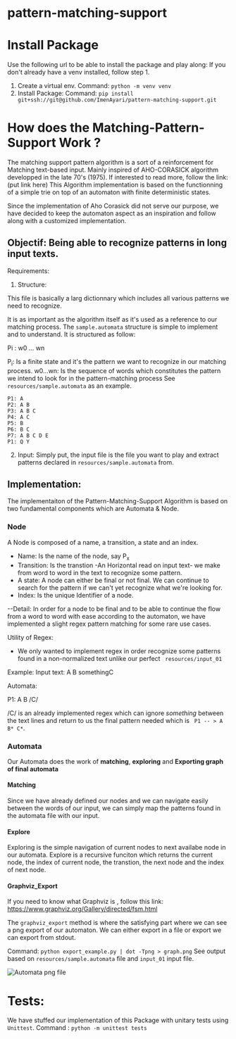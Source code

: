 # pattern-matching-support

# Install Package 
Use the following url to be able to install the package and play along:
If you don't already have a venv installed, follow step 1.
1. Create a virtual env. 
Command: ``` python -m venv venv ```
2. Install Package:
Command: ``` pip install git+ssh://git@github.com/ImenAyari/pattern-matching-support.git ```

# How does the Matching-Pattern-Support Work ? 
The matching support pattern algorithm is a sort of a reinforcement for Matching text-based input. Mainly inspired of AHO-CORASICK algorithm developped in the late 70's (1975).
If interested to read more, follow the link: (put link here)
This Algorithm implementation is based on the functionning of a simple trie on top of an automaton with finite deterministic states.

Since the implementation of Aho Corasick did not serve our purpose, we have decided to keep the automaton aspect as an inspiration and follow along with a customized implementation.


## Objectif: Being able to recognize patterns in long input texts. 
Requirements:
1. Structure:

This file is basically a larg dictionnary which includes all various patterns we need to recognize.

It is as important as the algorithm itself as it's used as a reference to our matching process.
The ```sample.automata``` structure is simple to implement and to understand.
It is structured as follow:
   
Pi : w0 ... wn
  
P<sub>i</sub>: Is a finite state and it's the pattern we want to recognize in our matching process. 
w0...wn: Is the sequence of words which constitutes the pattern we intend to look for in the pattern-matching process
See ```resources/sample.automata``` as an example.

    P1: A
    P2: A B
    P3: A B C
    P4: A C
    P5: B
    P6: B C
    P7: A B C D E
    P1: Q Y 

2. Input: Simply put, the input file is the file you want to play and extract patterns declared in ```resources/sample.automata``` from.

## Implementation:
The implementaiton of the Pattern-Matching-Support Algorithm is based on two fundamental components which are Automata & Node.

### Node
A Node is composed of a name, a transition, a state and an index.
- Name: Is the name of the node, say P<sub>x<sub>
- Transition: Is the transtion -An Horizontal read on input text- we make from word to word in the text to recognize some pattern.
- A state: A node can either be final or not final. We can continue to search for the pattern if we can't yet recognize what we're looking for.
- Index: Is the unique Identifier of a node.

--Detail: In order for a node to be final and to be able to continue the flow from a word to word with ease according to the automaton, we have implemented a slight regex pattern matching for some rare use cases.

Utility of Regex:
- We only wanted to implement regex in order recognize some patterns found in a non-normalized text unlike our perfect 
``` resources/input_01``` 

Example:
Input text: A B somethingC

Automata:

P1: A B /C/

/C/ is an already implemented regex which can ignore *something* between the text lines and return to us the final pattern needed which is ``` P1 -- > A B* C*```.

### Automata
Our Automata does the work of **matching**, **exploring** and **Exporting graph of final automata**

#### Matching
Since we have already defined our nodes and we can navigate easily between the words of our input, we can simply map the patterns found in the automata file with our input.
#### Explore
Exploring is the simple navigation of current nodes to next availabe node in our automata.
Explore is a recursive funciton which returns the current node, the index of current node, the transtion, the next node and the index of next node.

#### Graphviz_Export
If you need to know what Graphviz is , follow this link: https://www.graphviz.org/Gallery/directed/fsm.html

The ``` graphviz_export ``` method is where the satisfying part where we can see a png export of our automaton.
We can either export in a file or export we can export from stdout.

Command:
```python export_example.py | dot -Tpng > graph.png```
See output based on ```resources/sample.automata``` file and ```input_01``` input file.

![Automata png file](graph.png" "Automata png file.")

# Tests: 
We have stuffed our implementation of this Package with unitary tests using ```Unittest```.
Command : ```python -m unittest tests```
